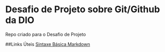 # Desafio de Projeto sobre Git/Github da DIO
Repo criado para o Desafio de Projeto

##Links Úteis
[Sintaxe Básica Markdown](https://www.markdownguide.org/basic-syntax/)
